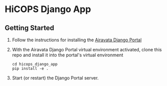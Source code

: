 # HiCOPS Django App

## Getting Started

1. Follow the instructions for installing the
   [Airavata Django Portal](https://github.com/apache/airavata-django-portal)
2. With the Airavata Django Portal virtual environment activated, clone this
   repo and install it into the portal's virtual environment

   ```
   cd hicops_django_app
   pip install -e .
   ```

3. Start (or restart) the Django Portal server.

